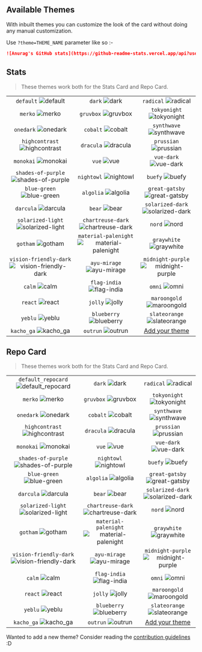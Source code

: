 ## Available Themes

<!-- DO NOT EDIT THIS FILE DIRECTLY -->

With inbuilt themes you can customize the look of the card without doing any manual customization.

Use `?theme=THEME_NAME` parameter like so :-

```md
![Anurag's GitHub stats](https://github-readme-stats.vercel.app/api?username=swordwielder&theme=dark&show_icons=true)
```

## Stats

> These themes work both for the Stats Card and Repo Card.

| | | |
| :--: | :--: | :--: |
| `default` ![default][default] | `dark` ![dark][dark] | `radical` ![radical][radical] |
| `merko` ![merko][merko] | `gruvbox` ![gruvbox][gruvbox] | `tokyonight` ![tokyonight][tokyonight] |
| `onedark` ![onedark][onedark] | `cobalt` ![cobalt][cobalt] | `synthwave` ![synthwave][synthwave] |
| `highcontrast` ![highcontrast][highcontrast] | `dracula` ![dracula][dracula] | `prussian` ![prussian][prussian] |
| `monokai` ![monokai][monokai] | `vue` ![vue][vue] | `vue-dark` ![vue-dark][vue-dark] |
| `shades-of-purple` ![shades-of-purple][shades-of-purple] | `nightowl` ![nightowl][nightowl] | `buefy` ![buefy][buefy] |
| `blue-green` ![blue-green][blue-green] | `algolia` ![algolia][algolia] | `great-gatsby` ![great-gatsby][great-gatsby] |
| `darcula` ![darcula][darcula] | `bear` ![bear][bear] | `solarized-dark` ![solarized-dark][solarized-dark] |
| `solarized-light` ![solarized-light][solarized-light] | `chartreuse-dark` ![chartreuse-dark][chartreuse-dark] | `nord` ![nord][nord] |
| `gotham` ![gotham][gotham] | `material-palenight` ![material-palenight][material-palenight] | `graywhite` ![graywhite][graywhite] |
| `vision-friendly-dark` ![vision-friendly-dark][vision-friendly-dark] | `ayu-mirage` ![ayu-mirage][ayu-mirage] | `midnight-purple` ![midnight-purple][midnight-purple] |
| `calm` ![calm][calm] | `flag-india` ![flag-india][flag-india] | `omni` ![omni][omni] |
| `react` ![react][react] | `jolly` ![jolly][jolly] | `maroongold` ![maroongold][maroongold] |
| `yeblu` ![yeblu][yeblu] | `blueberry` ![blueberry][blueberry] | `slateorange` ![slateorange][slateorange] |
| `kacho_ga` ![kacho_ga][kacho_ga] | `outrun` ![outrun][outrun] | [Add your theme][add-theme] |

## Repo Card

> These themes work both for the Stats Card and Repo Card.

| | | |
| :--: | :--: | :--: |
| `default_repocard` ![default_repocard][default_repocard_repo] | `dark` ![dark][dark_repo] | `radical` ![radical][radical_repo] |
| `merko` ![merko][merko_repo] | `gruvbox` ![gruvbox][gruvbox_repo] | `tokyonight` ![tokyonight][tokyonight_repo] |
| `onedark` ![onedark][onedark_repo] | `cobalt` ![cobalt][cobalt_repo] | `synthwave` ![synthwave][synthwave_repo] |
| `highcontrast` ![highcontrast][highcontrast_repo] | `dracula` ![dracula][dracula_repo] | `prussian` ![prussian][prussian_repo] |
| `monokai` ![monokai][monokai_repo] | `vue` ![vue][vue_repo] | `vue-dark` ![vue-dark][vue-dark_repo] |
| `shades-of-purple` ![shades-of-purple][shades-of-purple_repo] | `nightowl` ![nightowl][nightowl_repo] | `buefy` ![buefy][buefy_repo] |
| `blue-green` ![blue-green][blue-green_repo] | `algolia` ![algolia][algolia_repo] | `great-gatsby` ![great-gatsby][great-gatsby_repo] |
| `darcula` ![darcula][darcula_repo] | `bear` ![bear][bear_repo] | `solarized-dark` ![solarized-dark][solarized-dark_repo] |
| `solarized-light` ![solarized-light][solarized-light_repo] | `chartreuse-dark` ![chartreuse-dark][chartreuse-dark_repo] | `nord` ![nord][nord_repo] |
| `gotham` ![gotham][gotham_repo] | `material-palenight` ![material-palenight][material-palenight_repo] | `graywhite` ![graywhite][graywhite_repo] |
| `vision-friendly-dark` ![vision-friendly-dark][vision-friendly-dark_repo] | `ayu-mirage` ![ayu-mirage][ayu-mirage_repo] | `midnight-purple` ![midnight-purple][midnight-purple_repo] |
| `calm` ![calm][calm_repo] | `flag-india` ![flag-india][flag-india_repo] | `omni` ![omni][omni_repo] |
| `react` ![react][react_repo] | `jolly` ![jolly][jolly_repo] | `maroongold` ![maroongold][maroongold_repo] |
| `yeblu` ![yeblu][yeblu_repo] | `blueberry` ![blueberry][blueberry_repo] | `slateorange` ![slateorange][slateorange_repo] |
| `kacho_ga` ![kacho_ga][kacho_ga_repo] | `outrun` ![outrun][outrun_repo] | [Add your theme][add-theme] |


[default]: https://github-readme-stats.vercel.app/api?username=swordwielder&show_icons=true&hide=contribs,prs&cache_seconds=86400&theme=default
[default_repocard]: https://github-readme-stats.vercel.app/api?username=swordwielder&show_icons=true&hide=contribs,prs&cache_seconds=86400&theme=default_repocard
[dark]: https://github-readme-stats.vercel.app/api?username=swordwielder&show_icons=true&hide=contribs,prs&cache_seconds=86400&theme=dark
[radical]: https://github-readme-stats.vercel.app/api?username=swordwielder&show_icons=true&hide=contribs,prs&cache_seconds=86400&theme=radical
[merko]: https://github-readme-stats.vercel.app/api?username=swordwielder&show_icons=true&hide=contribs,prs&cache_seconds=86400&theme=merko
[gruvbox]: https://github-readme-stats.vercel.app/api?username=swordwielder&show_icons=true&hide=contribs,prs&cache_seconds=86400&theme=gruvbox
[tokyonight]: https://github-readme-stats.vercel.app/api?username=swordwielder&show_icons=true&hide=contribs,prs&cache_seconds=86400&theme=tokyonight
[onedark]: https://github-readme-stats.vercel.app/api?username=swordwielder&show_icons=true&hide=contribs,prs&cache_seconds=86400&theme=onedark
[cobalt]: https://github-readme-stats.vercel.app/api?username=swordwielder&show_icons=true&hide=contribs,prs&cache_seconds=86400&theme=cobalt
[synthwave]: https://github-readme-stats.vercel.app/api?username=swordwielder&show_icons=true&hide=contribs,prs&cache_seconds=86400&theme=synthwave
[highcontrast]: https://github-readme-stats.vercel.app/api?username=swordwielder&show_icons=true&hide=contribs,prs&cache_seconds=86400&theme=highcontrast
[dracula]: https://github-readme-stats.vercel.app/api?username=swordwielder&show_icons=true&hide=contribs,prs&cache_seconds=86400&theme=dracula
[prussian]: https://github-readme-stats.vercel.app/api?username=swordwielder&show_icons=true&hide=contribs,prs&cache_seconds=86400&theme=prussian
[monokai]: https://github-readme-stats.vercel.app/api?username=swordwielder&show_icons=true&hide=contribs,prs&cache_seconds=86400&theme=monokai
[vue]: https://github-readme-stats.vercel.app/api?username=swordwielder&show_icons=true&hide=contribs,prs&cache_seconds=86400&theme=vue
[vue-dark]: https://github-readme-stats.vercel.app/api?username=swordwielder&show_icons=true&hide=contribs,prs&cache_seconds=86400&theme=vue-dark
[shades-of-purple]: https://github-readme-stats.vercel.app/api?username=swordwielder&show_icons=true&hide=contribs,prs&cache_seconds=86400&theme=shades-of-purple
[nightowl]: https://github-readme-stats.vercel.app/api?username=swordwielder&show_icons=true&hide=contribs,prs&cache_seconds=86400&theme=nightowl
[buefy]: https://github-readme-stats.vercel.app/api?username=swordwielder&show_icons=true&hide=contribs,prs&cache_seconds=86400&theme=buefy
[blue-green]: https://github-readme-stats.vercel.app/api?username=swordwielder&show_icons=true&hide=contribs,prs&cache_seconds=86400&theme=blue-green
[algolia]: https://github-readme-stats.vercel.app/api?username=swordwielder&show_icons=true&hide=contribs,prs&cache_seconds=86400&theme=algolia
[great-gatsby]: https://github-readme-stats.vercel.app/api?username=swordwielder&show_icons=true&hide=contribs,prs&cache_seconds=86400&theme=great-gatsby
[darcula]: https://github-readme-stats.vercel.app/api?username=swordwielder&show_icons=true&hide=contribs,prs&cache_seconds=86400&theme=darcula
[bear]: https://github-readme-stats.vercel.app/api?username=swordwielder&show_icons=true&hide=contribs,prs&cache_seconds=86400&theme=bear
[solarized-dark]: https://github-readme-stats.vercel.app/api?username=swordwielder&show_icons=true&hide=contribs,prs&cache_seconds=86400&theme=solarized-dark
[solarized-light]: https://github-readme-stats.vercel.app/api?username=swordwielder&show_icons=true&hide=contribs,prs&cache_seconds=86400&theme=solarized-light
[chartreuse-dark]: https://github-readme-stats.vercel.app/api?username=swordwielder&show_icons=true&hide=contribs,prs&cache_seconds=86400&theme=chartreuse-dark
[nord]: https://github-readme-stats.vercel.app/api?username=swordwielder&show_icons=true&hide=contribs,prs&cache_seconds=86400&theme=nord
[gotham]: https://github-readme-stats.vercel.app/api?username=swordwielder&show_icons=true&hide=contribs,prs&cache_seconds=86400&theme=gotham
[material-palenight]: https://github-readme-stats.vercel.app/api?username=swordwielder&show_icons=true&hide=contribs,prs&cache_seconds=86400&theme=material-palenight
[graywhite]: https://github-readme-stats.vercel.app/api?username=swordwielder&show_icons=true&hide=contribs,prs&cache_seconds=86400&theme=graywhite
[vision-friendly-dark]: https://github-readme-stats.vercel.app/api?username=swordwielder&show_icons=true&hide=contribs,prs&cache_seconds=86400&theme=vision-friendly-dark
[ayu-mirage]: https://github-readme-stats.vercel.app/api?username=swordwielder&show_icons=true&hide=contribs,prs&cache_seconds=86400&theme=ayu-mirage
[midnight-purple]: https://github-readme-stats.vercel.app/api?username=swordwielder&show_icons=true&hide=contribs,prs&cache_seconds=86400&theme=midnight-purple
[calm]: https://github-readme-stats.vercel.app/api?username=swordwielder&show_icons=true&hide=contribs,prs&cache_seconds=86400&theme=calm
[flag-india]: https://github-readme-stats.vercel.app/api?username=swordwielder&show_icons=true&hide=contribs,prs&cache_seconds=86400&theme=flag-india
[omni]: https://github-readme-stats.vercel.app/api?username=swordwielder&show_icons=true&hide=contribs,prs&cache_seconds=86400&theme=omni
[react]: https://github-readme-stats.vercel.app/api?username=swordwielder&show_icons=true&hide=contribs,prs&cache_seconds=86400&theme=react
[jolly]: https://github-readme-stats.vercel.app/api?username=swordwielder&show_icons=true&hide=contribs,prs&cache_seconds=86400&theme=jolly
[maroongold]: https://github-readme-stats.vercel.app/api?username=swordwielder&show_icons=true&hide=contribs,prs&cache_seconds=86400&theme=maroongold
[yeblu]: https://github-readme-stats.vercel.app/api?username=swordwielder&show_icons=true&hide=contribs,prs&cache_seconds=86400&theme=yeblu
[blueberry]: https://github-readme-stats.vercel.app/api?username=swordwielder&show_icons=true&hide=contribs,prs&cache_seconds=86400&theme=blueberry
[slateorange]: https://github-readme-stats.vercel.app/api?username=swordwielder&show_icons=true&hide=contribs,prs&cache_seconds=86400&theme=slateorange
[kacho_ga]: https://github-readme-stats.vercel.app/api?username=swordwielder&show_icons=true&hide=contribs,prs&cache_seconds=86400&theme=kacho_ga
[outrun]: https://github-readme-stats.vercel.app/api?username=swordwielder&show_icons=true&hide=contribs,prs&cache_seconds=86400&theme=outrun


[default_repo]: https://github-readme-stats.vercel.app/api/pin/?username=swordwielder&repo=github-readme-stats&cache_seconds=86400&theme=default
[default_repocard_repo]: https://github-readme-stats.vercel.app/api/pin/?username=swordwielder&repo=github-readme-stats&cache_seconds=86400&theme=default_repocard
[dark_repo]: https://github-readme-stats.vercel.app/api/pin/?username=swordwielder&repo=github-readme-stats&cache_seconds=86400&theme=dark
[radical_repo]: https://github-readme-stats.vercel.app/api/pin/?username=swordwielder&repo=github-readme-stats&cache_seconds=86400&theme=radical
[merko_repo]: https://github-readme-stats.vercel.app/api/pin/?username=swordwielder&repo=github-readme-stats&cache_seconds=86400&theme=merko
[gruvbox_repo]: https://github-readme-stats.vercel.app/api/pin/?username=swordwielder&repo=github-readme-stats&cache_seconds=86400&theme=gruvbox
[tokyonight_repo]: https://github-readme-stats.vercel.app/api/pin/?username=swordwielder&repo=github-readme-stats&cache_seconds=86400&theme=tokyonight
[onedark_repo]: https://github-readme-stats.vercel.app/api/pin/?username=swordwielder&repo=github-readme-stats&cache_seconds=86400&theme=onedark
[cobalt_repo]: https://github-readme-stats.vercel.app/api/pin/?username=swordwielder&repo=github-readme-stats&cache_seconds=86400&theme=cobalt
[synthwave_repo]: https://github-readme-stats.vercel.app/api/pin/?username=swordwielder&repo=github-readme-stats&cache_seconds=86400&theme=synthwave
[highcontrast_repo]: https://github-readme-stats.vercel.app/api/pin/?username=swordwielder&repo=github-readme-stats&cache_seconds=86400&theme=highcontrast
[dracula_repo]: https://github-readme-stats.vercel.app/api/pin/?username=swordwielder&repo=github-readme-stats&cache_seconds=86400&theme=dracula
[prussian_repo]: https://github-readme-stats.vercel.app/api/pin/?username=swordwielder&repo=github-readme-stats&cache_seconds=86400&theme=prussian
[monokai_repo]: https://github-readme-stats.vercel.app/api/pin/?username=swordwielder&repo=github-readme-stats&cache_seconds=86400&theme=monokai
[vue_repo]: https://github-readme-stats.vercel.app/api/pin/?username=swordwielder&repo=github-readme-stats&cache_seconds=86400&theme=vue
[vue-dark_repo]: https://github-readme-stats.vercel.app/api/pin/?username=swordwielder&repo=github-readme-stats&cache_seconds=86400&theme=vue-dark
[shades-of-purple_repo]: https://github-readme-stats.vercel.app/api/pin/?username=swordwielder&repo=github-readme-stats&cache_seconds=86400&theme=shades-of-purple
[nightowl_repo]: https://github-readme-stats.vercel.app/api/pin/?username=swordwielder&repo=github-readme-stats&cache_seconds=86400&theme=nightowl
[buefy_repo]: https://github-readme-stats.vercel.app/api/pin/?username=swordwielder&repo=github-readme-stats&cache_seconds=86400&theme=buefy
[blue-green_repo]: https://github-readme-stats.vercel.app/api/pin/?username=swordwielder&repo=github-readme-stats&cache_seconds=86400&theme=blue-green
[algolia_repo]: https://github-readme-stats.vercel.app/api/pin/?username=swordwielder&repo=github-readme-stats&cache_seconds=86400&theme=algolia
[great-gatsby_repo]: https://github-readme-stats.vercel.app/api/pin/?username=swordwielder&repo=github-readme-stats&cache_seconds=86400&theme=great-gatsby
[darcula_repo]: https://github-readme-stats.vercel.app/api/pin/?username=swordwielder&repo=github-readme-stats&cache_seconds=86400&theme=darcula
[bear_repo]: https://github-readme-stats.vercel.app/api/pin/?username=swordwielder&repo=github-readme-stats&cache_seconds=86400&theme=bear
[solarized-dark_repo]: https://github-readme-stats.vercel.app/api/pin/?username=swordwielder&repo=github-readme-stats&cache_seconds=86400&theme=solarized-dark
[solarized-light_repo]: https://github-readme-stats.vercel.app/api/pin/?username=swordwielder&repo=github-readme-stats&cache_seconds=86400&theme=solarized-light
[chartreuse-dark_repo]: https://github-readme-stats.vercel.app/api/pin/?username=swordwielder&repo=github-readme-stats&cache_seconds=86400&theme=chartreuse-dark
[nord_repo]: https://github-readme-stats.vercel.app/api/pin/?username=swordwielder&repo=github-readme-stats&cache_seconds=86400&theme=nord
[gotham_repo]: https://github-readme-stats.vercel.app/api/pin/?username=swordwielder&repo=github-readme-stats&cache_seconds=86400&theme=gotham
[material-palenight_repo]: https://github-readme-stats.vercel.app/api/pin/?username=swordwielder&repo=github-readme-stats&cache_seconds=86400&theme=material-palenight
[graywhite_repo]: https://github-readme-stats.vercel.app/api/pin/?username=swordwielder&repo=github-readme-stats&cache_seconds=86400&theme=graywhite
[vision-friendly-dark_repo]: https://github-readme-stats.vercel.app/api/pin/?username=swordwielder&repo=github-readme-stats&cache_seconds=86400&theme=vision-friendly-dark
[ayu-mirage_repo]: https://github-readme-stats.vercel.app/api/pin/?username=swordwielder&repo=github-readme-stats&cache_seconds=86400&theme=ayu-mirage
[midnight-purple_repo]: https://github-readme-stats.vercel.app/api/pin/?username=swordwielder&repo=github-readme-stats&cache_seconds=86400&theme=midnight-purple
[calm_repo]: https://github-readme-stats.vercel.app/api/pin/?username=swordwielder&repo=github-readme-stats&cache_seconds=86400&theme=calm
[flag-india_repo]: https://github-readme-stats.vercel.app/api/pin/?username=swordwielder&repo=github-readme-stats&cache_seconds=86400&theme=flag-india
[omni_repo]: https://github-readme-stats.vercel.app/api/pin/?username=swordwielder&repo=github-readme-stats&cache_seconds=86400&theme=omni
[react_repo]: https://github-readme-stats.vercel.app/api/pin/?username=swordwielder&repo=github-readme-stats&cache_seconds=86400&theme=react
[jolly_repo]: https://github-readme-stats.vercel.app/api/pin/?username=swordwielder&repo=github-readme-stats&cache_seconds=86400&theme=jolly
[maroongold_repo]: https://github-readme-stats.vercel.app/api/pin/?username=swordwielder&repo=github-readme-stats&cache_seconds=86400&theme=maroongold
[yeblu_repo]: https://github-readme-stats.vercel.app/api/pin/?username=swordwielder&repo=github-readme-stats&cache_seconds=86400&theme=yeblu
[blueberry_repo]: https://github-readme-stats.vercel.app/api/pin/?username=swordwielder&repo=github-readme-stats&cache_seconds=86400&theme=blueberry
[slateorange_repo]: https://github-readme-stats.vercel.app/api/pin/?username=swordwielder&repo=github-readme-stats&cache_seconds=86400&theme=slateorange
[kacho_ga_repo]: https://github-readme-stats.vercel.app/api/pin/?username=swordwielder&repo=github-readme-stats&cache_seconds=86400&theme=kacho_ga
[outrun_repo]: https://github-readme-stats.vercel.app/api/pin/?username=swordwielder&repo=github-readme-stats&cache_seconds=86400&theme=outrun


[add-theme]: https://github.com/swordwielder/github-readme-stats/edit/master/themes/index.js

Wanted to add a new theme? Consider reading the [contribution guidelines](../CONTRIBUTING.md#themes-contribution) :D
